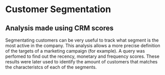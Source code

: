 # Customer Segmentation 
## Analysis made using CRM scores

  Segmentating customers can be very useful to track what segment is the most active in the company. This analysis allows a more precise definition of 
the targets of a marketing campaign (for example). A query was perfomed to find out the recency, monetary and frequency scores. These results were later used 
to identify the amount of customers that matches the characteristcs of each of the segments.  
